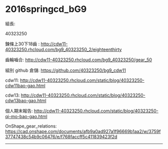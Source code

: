 # 2016springcd_bG9
組長:

40323250

鍊條上30下18齒 : http://cdw11-40323250.rhcloud.com/bg9_40323250_2/eighteenthirty

齒輪嚙合: http://cdw11-40323250.rhcloud.com/bg9_40323250/gear_50

組別 github 倉儲: https://github.com/40323250/bg9_cdw11

cdw11: http://cdw11-40323250.rhcloud.com/static/blog/40323250-cdw11bao-gao.html

cdw13: http://cdw11-40323250.rhcloud.com/static/blog/40323250-cdw13bao-gao.html

個人期末報告: http://cdw11-40323250.rhcloud.com/static/blog/40323250-qi-mo-bao-gao.html

OnShape_gear_relations: https://cad.onshape.com/documents/afb9a0ad927a1f96669b1aa2/w/3759f37747438c54b9c06476/e/f768faccff5c411839423f2d



-----------------------------------------------------------